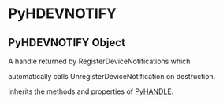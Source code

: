 # PyHDEVNOTIFY


## PyHDEVNOTIFY Object

A handle returned by RegisterDeviceNotifications which 

automatically calls UnregisterDeviceNotification on destruction\. 

Inherits the methods and properties of [PyHANDLE](PyHANDLE.md)\.